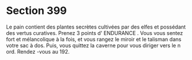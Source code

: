 # Section 399

Le pain contient des plantes secrètes cultivées par des elfes et possédant des vertus
curatives. Prenez 3 points d' ENDURANCE . Vous vous sentez fort et mélancolique à la fois, et
vous rangez le miroir et le talisman dans votre sac à dos. Puis, vous quittez la caverne
pour vous diriger vers le n ord. Rendez -vous au 192.